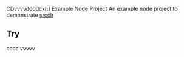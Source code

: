 CDvvvvddddcx[:] Example Node Project
An example node project to demonstrate [srcclr](https://www.srcclr.com)
## Try 
cccc
vvvvv
